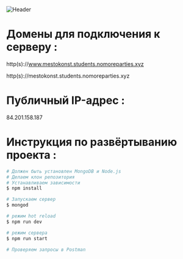 ![Header](https://github.com/KonstantinOkhlynin/Project15/blob/develop/assets/Mesto%20Backend.png)

# Домены для подключения к серверу :
http(s)://www.mestokonst.students.nomoreparties.xyz

http(s)://mestokonst.students.nomoreparties.xyz
# Публичный IP-адрес :
84.201.158.187

# Инструкция по развёртыванию проекта :

```bash
# Должен быть установлен MongoDB и Node.js
# Делаем клон репозитория
# Устанавливаем зависимости
$ npm install

# Запускаем сервер
$ mongod

# режим hot reload
$ npm run dev

# режим сервера
$ npm run start

# Проверяем запросы в Postman